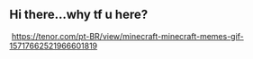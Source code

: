 ## Hi there...why tf u here?

<!--
**MatMalosti/MatMalosti** is a ✨ _special_ ✨ repository because its `README.md` (this file) appears on your GitHub profile.

Here are some ideas to get you started:

- 🔭 I’m currently working on nothing!!!
- 🌱 I’m currently learning javascript, but you dont care :)
- 👯 I’m looking to collaborate on my gf
- 🤔 I’m looking for help with nothing
- 💬 Ask me about nothing (again)
- 📫 How to reach me: on yo mama (just kidding)
- 😄 Pronouns: my/gf
- ⚡ Fun fact: i love my gf
-->
![]()
https://tenor.com/pt-BR/view/minecraft-minecraft-memes-gif-15717662521966601819
